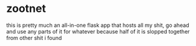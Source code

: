 # zootnet

this is pretty much an all-in-one flask app that hosts all my shit, go ahead and use any parts of it for whatever because half of it is slopped together from other shit i found